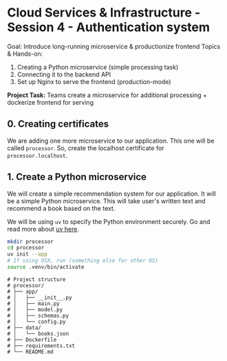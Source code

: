 # Cloud Services & Infrastructure - Session 4 - Authentication system

Goal: Introduce long-running microservice & productionize frontend
Topics & Hands-on:

1. Creating a Python microservice (simple processing task)
2. Connecting it to the backend API
3. Set up Nginx to serve the frontend (production-mode)

**Project Task:** Teams create a microservice for additional processing + dockerize frontend for serving

## 0. Creating certificates

We are adding one more microservice to our application. This one will be called `processor`. So, create the localhost certificate for `processor.localhost`.

## 1. Create a Python microservice

We will create a simple recommendation system for our application. It will be a simple Python microservice. This will take user's written text and recommend a book based on the text.

We will be using `uv` to specify the Python environment securely. Go and read more about [uv here](https://docs.astral.sh/uv/).

```sh
mkdir processor
cd processor
uv init --app
# If using OSX, run (something else for other OS)
source .venv/bin/activate
```

```
# Project structure
# processor/
# ├── app/
# │   ├── __init__.py
# │   ├── main.py
# │   ├── model.py
# │   ├── schemas.py
# │   └── config.py
# ├── data/
# │   └── books.json
# ├── Dockerfile
# ├── requirements.txt
# └── README.md
```
